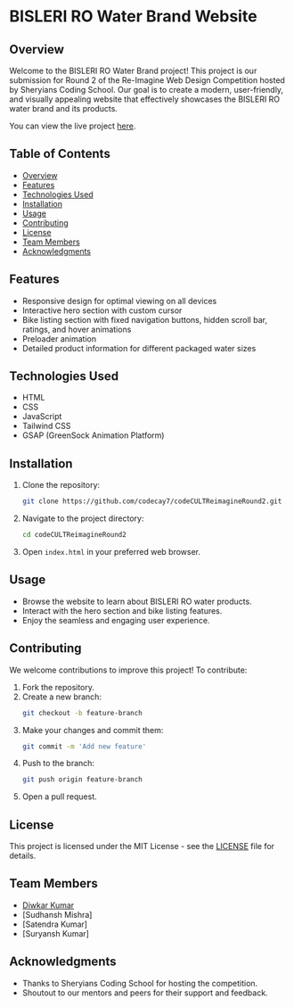 # BISLERI RO Water Brand Website

## Overview
Welcome to the BISLERI RO Water Brand project! This project is our submission for Round 2 of the Re-Imagine Web Design Competition hosted by Sheryians Coding School. Our goal is to create a modern, user-friendly, and visually appealing website that effectively showcases the BISLERI RO water brand and its products.

You can view the live project [here](https://code-cult-reimagine-round2.vercel.app/).

## Table of Contents
- [Overview](#overview)
- [Features](#features)
- [Technologies Used](#technologies-used)
- [Installation](#installation)
- [Usage](#usage)
- [Contributing](#contributing)
- [License](#license)
- [Team Members](#team-members)
- [Acknowledgments](#acknowledgments)

## Features
- Responsive design for optimal viewing on all devices
- Interactive hero section with custom cursor
- Bike listing section with fixed navigation buttons, hidden scroll bar, ratings, and hover animations
- Preloader animation
- Detailed product information for different packaged water sizes

## Technologies Used
- HTML
- CSS
- JavaScript
- Tailwind CSS
- GSAP (GreenSock Animation Platform)


## Installation
1. Clone the repository:
    ```bash
    git clone https://github.com/codecay7/codeCULTReimagineRound2.git
    ```
2. Navigate to the project directory:
    ```bash
    cd codeCULTReimagineRound2
    ```
3. Open `index.html` in your preferred web browser.

## Usage
- Browse the website to learn about BISLERI RO water products.
- Interact with the hero section and bike listing features.
- Enjoy the seamless and engaging user experience.

## Contributing
We welcome contributions to improve this project! To contribute:
1. Fork the repository.
2. Create a new branch:
    ```bash
    git checkout -b feature-branch
    ```
3. Make your changes and commit them:
    ```bash
    git commit -m 'Add new feature'
    ```
4. Push to the branch:
    ```bash
    git push origin feature-branch
    ```
5. Open a pull request.

## License
This project is licensed under the MIT License - see the [LICENSE](LICENSE) file for details.

## Team Members
- [Diwkar Kumar](https://github.com/codecay7)
- [Sudhansh Mishra]
- [Satendra Kumar]
- [Suryansh Kumar]

## Acknowledgments
- Thanks to Sheryians Coding School for hosting the competition.
- Shoutout to our mentors and peers for their support and feedback.
